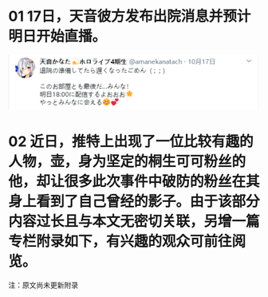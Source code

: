# 01 17日，天音彼方发布出院消息并预计明日开始直播。

![天音彼方推文](img-amane-kanatach-tweet.png)

# 02 近日，推特上出现了一位比较有趣的人物，壶，身为坚定的桐生可可粉丝的他，却让很多此次事件中破防的粉丝在其身上看到了自己曾经的影子。由于该部分内容过长且与本文无密切关联，另增一篇专栏附录如下，有兴趣的观众可前往阅览。

注：原文尚未更新附录
